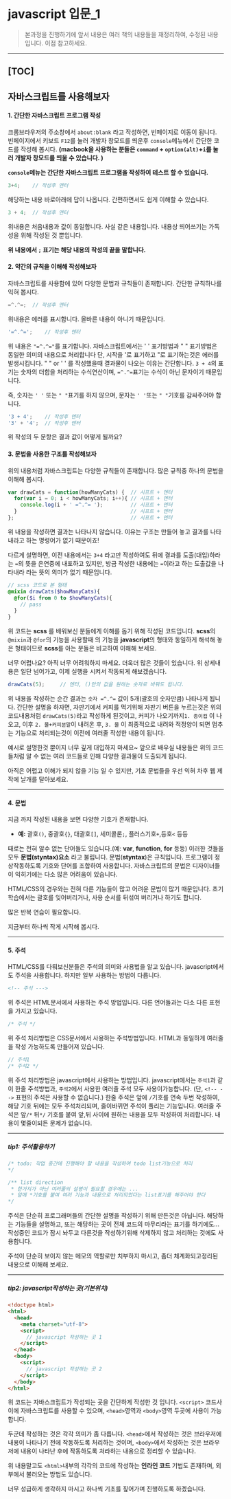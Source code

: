 # javascript 입문_1

> 본과정을 진행하기에 앞서 내용은 여러 책의 내용들을 재정리하여, 수정된 내용입니다. 
> 이점 참고하세요.

---
[TOC]
---

## 자바스크립트를 사용해보자

#### 1. 간단한 자바스크립트 프로그램 작성

크롬브라우저의 주소창에서 `about:blank` 라고 작성하면, 빈페이지로 이동이 됩니다.
빈페이지에서 키보드 `F12`를 눌러 개발자 창모드를 띄운후 `console`메뉴에서 간단한 코드를 작성해 봅시다.
**(macbook을 사용하는 분들은 `command` + `option(alt)`+`i`를 눌러 개발자 창모드를 띄울 수 있습니다. )**

**`console`메뉴는 간단한 자바스크립트 프로그램을 작성하여 테스트 할 수 있습니다.**

```javascript
3+4;	// 작성후 엔터
```

해당하는 내용 바로아래에 답이 나옵니다. 간편하면서도 쉽게 이해할 수 있습니다.

```javascript
3 + 4;	// 작성후 엔터
```

위내용은 처음내용과 값이 동일합니다.
사실 같은 내용입니다. 내용상 띄어쓰기는 가독성을 위해 작성된 것 뿐입니다.

**위 내용에서 `;` 표기는 해당 내용의 작성의 끝을 말합니다.**

#### 2. 약간의 규칙을 이해해 작성해보자

자바스크립트를 사용함에 있어 다양한 문법과 규칙들이 존재합니다.
간단한 규칙하나를 익혀 봅시다.

```javascript
=^.^=;	// 작성후 엔터
```

위내용은 에러를 표시합니다. 올바른 내용이 아니기 때문입니다.

```javascript
'=^.^=';	// 작성후 엔터
```

위 내용은 `"=^.^="`를 표기합니다. 자바스크립트에서는 ' ' 표기방법과  " " 표기방법은 동일한 의미의 내용으로 처리합니다
단, 시작을 '로 표기하고 "로 표기하는것은 에러를 발생시킵니다. 
" " or ' ' 를 작성했을때 결과물이 나오는 이유는 간단합니다.
`3 + 4`의 표기는 숫자의 더함을 처리하는 수식연산이며, `=^.^=`표기는 수식이 아닌 문자이기 때문입니다.  

즉, 숫자는 `' '` 또는 `" "`표기를 하지 않으며, 문자는 `' '`또는 `" "`기호를 감싸주어야 합니다.

```javascript
'3 + 4';	// 작성후 엔터
'3' + '4';	// 작성후 엔터
```

위 작성의 두 문항은 결과 값이 어떻게 될까요?

#### 3. 문법을 사용한 구조를 작성해보자

위의 내용처럼 자바스크립트는 다양한 규칙들이 존재합니다. 
많은 규칙중 하나의 문법을 이해해 봅시다.

```javascript
var drawCats = function(howManyCats) {	// 시프트 + 엔터
  for(var i = 0; i < howManyCats; i++){	// 시프트 + 엔터
    console.log(i + ' =^.^= ');			// 시프트 + 엔터
  }										// 시프트 + 엔터
};										// 시프트 + 엔터
```

위 내용을 작성하면 결과는 나타나지 않습니다.
이유는 구조는 만들어 놓고 결과를 나타내라고 하는 명령어가 없기 때문이죠!

다르게 설명하면, 이전 내용에서는 `3+4` 라고만 작성하여도 뒤에 결과를 도출(대입)하라는 `=`의 뜻을 은연중에 내포하고 있지만,
방금 작성한 내용에는 `=`이라고 하는 도출값을 나타내라 라는 뜻의 의미가 없기 때문입니다.

```scss
// scss 코드로 본 형태
@mixin drawCats($howManyCats){
  @for($i from 0 to $howManyCats){
    // pass
  }
}
```

위 코드는 **scss** 를 배워보신 분들에게 이해를 돕기 위해 작성된 코드입니다.
**scss**의 `@mixin`과 `@for`의 기능을 사용할때 의 기능을 **javascript**의 형태와 동일하게 해석해 놓은 형태이므로 
**scss**를 아는 분들은 비교하여 이해해 보세요.

너무 어렵나요? 
아직 너무 어려워하지 마세요. 
더욱더 많은 것들이 있습니다.
위 상세내용은 일단 넘어가고, 이제 실행을 시켜서 작동되게 해보겠습니다.

```javascript
drawCats(5);	 // 엔터, ()안의 값을 원하는 숫자로 바꿔도 됩니다.
```

위 내용을 작성하는 순간 결과는 `숫자 =^.^=` 값이 5개(괄호의 숫자만큼) 나타나게 됩니다.
간단한 설명을 하자면, 자판기에서 커피를 먹기위해 자판기 버튼을 누르는것은 위의 코드내용처럼 `drawCats(5)`라고 작성하게 된것이고, 커피가 나오기까지`1. 종이컵` 이 나오고, 이후  `2. 물+커피분말`이 내려온 후, `3. 물` 이 최종적으로 내려와 적정양이 되면 멈추는 기능으로 처리되는것이 이전에 여러줄 작성한 내용이 됩니다.

예시로 설명한것 뿐이지 너무 깊게 대입하지 마세요~
앞으로 배우실 내용들은 위의 코드들처럼 알 수 없는 여러 코드들로 인해 다양한 결과물이 도출되게 됩니다.

아직은 어렵고 이해가 되지 않을 기능 일 수 있지만, 기초 문법들을  우선 익혀 차후 웹 제작에 날개를 달아보세요.

___

#### 4. 문법

지금 까지 작성된 내용을 보면 다양한 기호가 존재합니다. 

- **예:** 괄호`()`, 중괄호`{}`, 대괄호`[]`, 세미콜론`;`, 플러스기호`+`,등호`<` 등등

때로는 전혀 알수 없는 단어들도 있습니다.(예: **var**, **function**, **for** 등등)
이러한 것들을 모두 **문법(styntax)요소** 라고 불립니다. 
문법(**styntax**)은 규칙입니다. 
프로그램이 정상작동하도록 기호와 단어를 조합하여 사용합니다.
자바스크립트의 문법은 디자이너들이 익히기에는 다소 많은 어려움이 있습니다.

HTML/CSS의 경우와는 전혀 다른 기능들이 많고 어려운 문법이 많기 때문입니다.
초기 학습에서는 괄호를 잊어버리거나, 사용 순서를 뒤섞여 버리거나 하기도 합니다.

많은 반복 연습이 필요합니다.

지금부터 하나씩 작게 시작해 봅시다.

___

#### 5. 주석

HTML/CSS를 다뤄보신분들은 주석의 의미와 사용법을 알고 있습니다.
javascript에서도 주석을 사용합니다.
하지만 일부 사용하는 방법이 다릅니다.

```html
<!-- 주석 --->
```

위 주석은 HTML문서에서 사용하는 주석 방법입니다. 다른 언어들과는 다소 다른 표현을 가지고 있습니다.

```css
/* 주석 */
```

위 주석 처리방법은 CSS문서에서 사용하는 주석방법입니다.
HTML과 동일하게 여러줄을 작성 가능하도록 만들어져 있습니다.

```javascript
// 주석1
/* 주석2 */
```

위 주석 처리방법은 javascript에서 사용하는 방법입니다.
javascript에서는 `주석1`과 같이 한줄 주석방법과, `주석2`에서 사용한 여러줄 주석 모두 사용이가능합니다.
(단, `<!-- -->` 표현의 주석은 사용할 수 없습니다.)
한줄 주석은 앞에 `/`기호를 연속 두번 작성하여, 해당 기호 뒤에는 모두 주석처리되며, 줄이바뀌면 주석이 풀리는 기능입니다.
여러줄 주석은 앞`/*` 뒤`*/` 기호를 붙여 앞,뒤 사이에 원하는 내용을 모두 작성하여 처리합니다. 내용이 몇줄이되든 문제가 없습니다.

___

##### tip1: 주석활용하기 

```javascript
/* todo: 작업 중간에 진행해야 할 내용을 작성하여 todo list기능으로 처리
*/

/** list direction
 * 한가지가 아닌 여러줄의 설명이 필요할 경우에는 ...
 * 앞에 *기호를 붙여 여러 기능과 내용으로 처리되었다는 list표기를 해주어야 한다
*/
```

주석은 단순히 프로그래머들의 간단한 설명을 작성하기 위해 만든것은 아닙니다.
해당하는 기능들을 설명하고, 또는 해당하는 곳이 전체 코드의 마무리라는 표기를 하기에도...
작성중인 코드가 잠시 놔두고 다른것을 작성하기위해 삭제하지 않고 처리하는 것에도 사용합니다.

주석이 단순히 보이지 않는 메모의 역할로만 치부하지 마시고, 좀더 체계화되고정리된 내용으로 이해해 보세요.

___

##### tip2: javascript작성하는 곳(기본위치) 

```html
<!doctype html>
<html>
  <head>
    <meta charset="utf-8">
    <script>
      // javascript 작성하는 곳 1
    </script>
  </head>
  <body>
    <script>
      // javascript 작성하는 곳 2
    </script>
  </body>
</html>
```
위 코드는 자바스크립트가 작성되는 곳을 간단하게 작성한 것 입니다.
`<script>` 코드사이에 자바스크립트를 사용할 수 있으며, `<head>`영역과 `<body>`영역 두곳에 사용이 가능합니다. 

두군데 작성하는 것은 각각 의미가 좀 다릅니다. 
`<head>`에서 작성하는 것은 브라우저에 내용이 나타나기 전에 작동하도록 처리하는 것이며,
`<body>`에서 작성하는 것은 브라우저에 내용이 나타난 후에 작동하도록 처라하는 내용으로 정리할 수 있습니다.

위 내용말고도 `<html>`내부의 각각의 코드에 작성하는 **인라인 코드** 기법도 존재하며, 외부에서 불러오는 방법도 있습니다.

너무 성급하게 생각하지 마시고 하나씩 기초를 짚어가며 진행하도록 하겠습니다. 